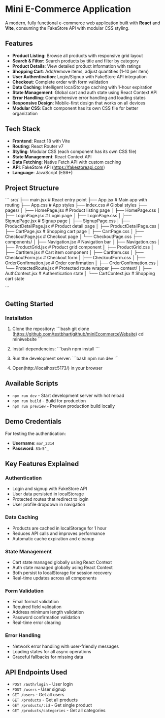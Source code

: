 # Mini  E-Commerce Application

A modern, fully functional e-commerce web application built with **React** and **Vite**, consuming the FakeStore API with modular CSS styling.

## Features

- **Product Listing**: Browse all products with responsive grid layout
- **Search & Filter**: Search products by title and filter by category
- **Product Details**: View detailed product information with ratings
- **Shopping Cart**: Add/remove items, adjust quantities (1-10 per item)
- **User Authentication**: Login/Signup with FakeStore API integration
- **Checkout**: Complete order with form validation
- **Data Caching**: Intelligent localStorage caching with 1-hour expiration
- **State Management**: Global cart and auth state using React Context API
- **Error Handling**: Comprehensive error handling and loading states
- **Responsive Design**: Mobile-first design that works on all devices
- **Modular CSS**: Each component has its own CSS file for better organization

## Tech Stack

- **Frontend**: React 18 with Vite
- **Routing**: React Router v7
- **Styling**: Modular CSS (each component has its own CSS file)
- **State Management**: React Context API
- **Data Fetching**: Native Fetch API with custom caching
- **API**: FakeStore API (https://fakestoreapi.com)
- **Language**: JavaScript (ES6+)

## Project Structure

\`\`\`
src/
├── main.jsx                 # React entry point
├── App.jsx                  # Main app with routing
├── App.css                  # App styles
├── index.css                # Global styles
├── pages/
│   ├── HomePage.jsx         # Product listing page
│   ├── HomePage.css
│   ├── LoginPage.jsx        # Login page
│   ├── LoginPage.css
│   ├── SignupPage.jsx       # Signup page
│   ├── SignupPage.css
│   ├── ProductDetailPage.jsx # Product detail page
│   ├── ProductDetailPage.css
│   ├── CartPage.jsx         # Shopping cart page
│   ├── CartPage.css
│   ├── CheckoutPage.jsx     # Checkout page
│   └── CheckoutPage.css
├── components/
│   ├── Navigation.jsx       # Navigation bar
│   ├── Navigation.css
│   ├── ProductGrid.jsx      # Product grid component
│   ├── ProductGrid.css
│   ├── CartItem.jsx         # Cart item component
│   ├── CartItem.css
│   ├── CheckoutForm.jsx     # Checkout form
│   ├── CheckoutForm.css
│   ├── OrderConfirmation.jsx # Order confirmation
│   ├── OrderConfirmation.css
│   └── ProtectedRoute.jsx   # Protected route wrapper
├── context/
│   ├── AuthContext.jsx      # Authentication state
│   └── CartContext.jsx      # Shopping cart state

\`\`\`

## Getting Started



### Installation

1. Clone the repository:
\`\`\`bash
git clone (https://github.com/testbhartigithub/miniEcommerceWebsite)
cd miniwebsite
\`\`\`

2. Install dependencies:
\`\`\`bash
npm install
\`\`\`

3. Run the development server:
\`\`\`bash
npm run dev
\`\`\`

4. Open(http://localhost:5173/) in your browser

## Available Scripts

- `npm run dev` - Start development server with hot reload
- `npm run build` - Build for production
- `npm run preview` - Preview production build locally

## Demo Credentials

For testing the authentication:
- **Username**: `mor_2314`
- **Password**: `83r5^_`

## Key Features Explained

### Authentication
- Login and signup with FakeStore API
- User data persisted in localStorage
- Protected routes that redirect to login
- User profile dropdown in navigation

### Data Caching
- Products are cached in localStorage for 1 hour
- Reduces API calls and improves performance
- Automatic cache expiration and cleanup

### State Management
- Cart state managed globally using React Context
- Auth state managed globally using React Context
- Both persist to localStorage for session recovery
- Real-time updates across all components

### Form Validation
- Email format validation
- Required field validation
- Address minimum length validation
- Password confirmation validation
- Real-time error clearing

### Error Handling
- Network error handling with user-friendly messages
- Loading states for all async operations
- Graceful fallbacks for missing data

## API Endpoints Used

- `POST /auth/login` - User login
- `POST /users` - User signup
- `GET /users` - Get all users
- `GET /products` - Get all products
- `GET /products/:id` - Get single product
- `GET /products/categories` - Get all categories



